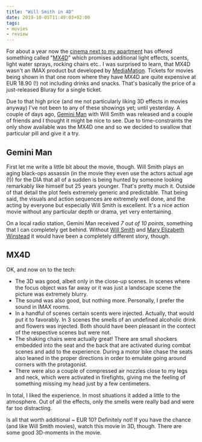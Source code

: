 ```yaml
---
title: "Will Smith in 4D"
date: 2019-10-05T11:49:03+02:00
tags:
- movies
- review
---
```


For about a year now the [cinema next to my apartment][cp] has offered
something called "[MX4D][4d]" which promises additional light effects,
scents, light water sprays, rocking chairs etc.. I was surprised to
learn, that MX4D wasn't an IMAX product but developed by
[MediaMation][mm]. Tickets for movies being shown in that one room
where they have MX4D are quite expensive at EUR 18.90 (!) not
including drinks and snacks. That's basically the price of a
just-released Bluray for a single ticket.

Due to that high price (and me not particularly liking 3D effects in
movies anyway) I've not been to any of these showings yet; until
yesterday. A couple of days ago, [Gemini Man][gm] with Will Smith was
released and a couple of friends and I thought it might be nice to
see. Due to time-constraints the only show available was the MX4D one
and so we decided to swallow that particular pill and give it a try.

## Gemini Man

First let me write a little bit about the movie, though. Will Smith
plays an aging black-ops assassin (in the movie they even use the
actors actual age (!)) for the DIA that all of a sudden is being
hunted by someone looking remarkably like himself but 25 years
younger. That's pretty much it. Outside of that detail the plot feels
extremely generic and predictable. That being said, the visuals and
action sequences are extremely well done, and the acting by everyone
but especially Will Smith is excellent. It's a nice action movie
without any particular depth or drama, yet very entertaining.

On a local radio station, Gemini Man received *7 out of 10 points*,
something that I can completely get behind. Without [Will Smith][ws]
and [Mary Elizabeth Winstead][mw] it would have been a completely
different story, though.


## MX4D

OK, and now on to the tech:

* The 3D was good, albeit only in the close-up scenes. In scenes where
  the focus object was far away or it was just a landscape scene the
  picture was extremely blurry.
* The sound was also good, but nothing more. Personally, I prefer the
  sound in IMAX rooms.
* In a handful of scenes certain scents were injected. Actually, that
  would put it to favorably. In 3 scenes the smells of an undefined
  alcoholic drink and flowers was injected. Both should have been
  pleasant in the contect of the respective scenes but were not.
* The shaking chairs were actually great! There are small shockers
  embedded into the seat and the back that are activated during combat
  scenes and add to the experience. During a motor bike chase the
  seats also leaned in the proper directions in order to emulate
  going around corners with the protagonist.
* There were also a couple of compressed air nozzles close to my legs
  and neck, which were activated in firefights, giving me the feeling
  of something missing my head just by a few centimeters.
  
In total, I liked the experience. In most situations it added a little
to the atmosphere. Out of all the effects, only the smells were really
bad and were far too distracting. 

Is all that worth additional ~ EUR 10? Definitely not! If you have the
chance (and like Will Smith movies), watch this movie in 3D,
though. There are some good 3D-moments in the movie.


[4d]: https://en.wikipedia.org/wiki/MX4D
[cp]: https://www.cineplexx.at/center/cineplexx-graz/
[gm]: https://en.m.wikipedia.org/wiki/Gemini_Man_(film)
[mw]: https://en.m.wikipedia.org/wiki/Mary_Elizabeth_Winstead
[ws]: https://en.m.wikipedia.org/wiki/Will_Smith
[mm]: http://www.mediamation.com/
